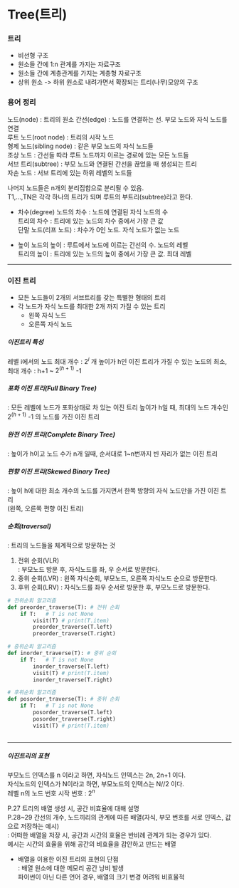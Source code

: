 [comment]: <> (<script type="text/javascript" src="http://cdn.mathjax.org/mathjax/latest/MathJax.js?config=default"></script>)


# Tree(트리)

### 트리
- 비선형 구조
- 원소들 간에 1:n 관계를 가지는 자료구조
- 원소들 간에 계층관계를 가지는 계층형 자료구조
- 상위 원소 -> 하위 원소로 내려가면서 확장되는 트리(나무)모양의 구조  

### 용어 정리
노드(node) : 트리의 원소
간선(edge) : 노드를 연결하는 선. 부모 노드와 자식 노드를 연결  
루트 노드(root node) : 트리의 시작 노드  
형제 노드(sibling node) : 같은 부모 노드의 자식 노드들  
조상 노드 : 간선들 따라 루트 노드까지 이르는 경로에 있는 모든 노드들  
서브 트리(subtree) : 부모 노드와 연결된 간선을 끊었을 때 생성되는 트리  
자손 노드 : 서브 트리에 있는 하위 레벨의 노드들  

나머지 노드들은 n개의 분리집합으로 분리될 수 있음.  
T1,...,TN은 각각 하나의 트리가 되며 루트의 부트리(subtree)라고 한다.  

- 차수(degree)
노드의 차수 : 노드에 연결된 자식 노드의 수  
  트리의 차수 : 트리에 있는 노드의 차수 중에서 가장 큰 값  
  단말 노드(리프 노드) : 차수가 0인 노드. 자식 노드가 없는 노드  
  
- 높이
노드의 높이 : 루트에서 노드에 이르는 간선의 수. 노드의 레벨  
  트리의 높이 : 트리에 있는 노드의 높이 중에서 가장 큰 값. 최대 레벨  
  
---  
### 이진 트리  
- 모든 노드들이 2개의 서브트리를 갖는 특별한 형태의 트리  
- 각 노드가 자식 노드를 최대한 2개 까지 가질 수 있는 트리  
    - 왼쪽 자식 노드
    - 오른쪽 자식 노드  
    
##### 이진트리 특성  
레벨 i에서의 노드 최대 개수 : $2^i$ 개
높이가 h인 이진 트리가 가질 수 있는 노드의 최소, 최대 개수 : h+1 ~ $2^(h+1)$ -1  

##### 포화 이진 트리(Full Binary Tree)  
: 모든 레벨에 노드가 포화상태로 차 있는 이진 트리
높이가 h일 때, 최대의 노드 개수인 $2^(h+1)$ -1 의 노드를 가진 이진 트리

##### 완전 이진 트리(Complete Binary Tree)  
: 높이가 h이고 노드 수가 n개 일때, 순서대로 1~n번까지 빈 자리가 없는 이진 트리  

##### 편향 이진 트리(Skewed Binary Tree)  
: 높이 h에 대한 최소 개수의 노드를 가지면서 한쪽 방향의 자식 노드만을 가진 이진 트리  
(왼쪽, 오른쪽 편향 이진 트리)

##### 순회(traversal)  
: 트리의 노드들을 체계적으로 방문하는 것  
  1) 전위 순회(VLR)  
    : 부모노드 방문 후, 자식노드를 좌, 우 순서로 방문한다.
  2) 중위 순회(LVR)
    : 왼쪽 자식순회, 부모노드, 오른쪽 자식노드 순으로 방문한다.
  3) 후위 순회(LRV)
    : 자식노드를 좌우 순서로 방문한 후, 부모노드로 방문한다.
     
```python
# 전위순회 알고리즘
def preorder_traverse(T): # 전위 순회
    if T:   # T is not None
        visit(T) # print(T.item)
        preorder_traverse(T.left)
        preorder_traverse(T.right)
```
```python
# 중위순회 알고리즘
def inorder_traverse(T): # 중위 순회
    if T:   # T is not None
        inorder_traverse(T.left)
        visit(T) # print(T.item)
        inorder_traverse(T.right)
```
```python
# 후위순회 알고리즘
def posorder_traverse(T): # 중위 순회
    if T:   # T is not None
        posorder_traverse(T.left)
        posorder_traverse(T.right)
        visit(T) # print(T.item)
        
```
---
##### 이진트리의 표현
부모노드 인덱스를 n 이라고 하면, 자식노드 인덱스는 2n, 2n+1 이다.  
자식노드의 인덱스가 N이라고 하면, 부모노드의 인텍스는 N//2 이다.  
레벨 n의 노드 번호 시작 번호 : $2^n$  

P.27 트리의 배열 생성 시, 공간 비효율에 대해 설명  
P.28~29 간선의 개수, 노드끼리의 관계에 따른 배열(자식, 부모 번호를 서로 인덱스, 값으로 저장하는 예시)   
: 어떠한 배열을 저장 시, 공간과 시간의 효율은 반비례 관계가 되는 경우가 있다.  
예시는 시간의 효율을 위해 공간의 비효율을 감안하고 만드는 배열  

- 배열을 이용한 이진 트리의 표현의 단점  
: 배열 원소에 대한 메모리 공간 낭비 발생  
  파이썬이 아닌 다른 언어 경우, 배열의 크기 변경 어려워 비효율적  
  
